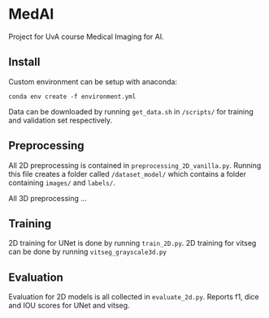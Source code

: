 # MedAI
Project for UvA course Medical Imaging for AI.

## Install
Custom environment can be setup with anaconda:

``` conda env create -f environment.yml ```

Data can be downloaded by running ```get_data.sh``` in ```/scripts/``` for training and validation set respectively. 

## Preprocessing
All 2D preprocessing is contained in ```preprocessing_2D_vanilla.py```. Running this file creates a folder called ```/dataset_model/``` which contains a folder containing ```images/``` and ```labels/```.

All 3D preprocessing ...

## Training
2D training for UNet is done by running ```train_2D.py```. 2D training for vitseg can be done by running ```vitseg_grayscale3d.py```

## Evaluation
Evaluation for 2D models is all collected in ```evaluate_2d.py```. Reports f1, dice and IOU scores for UNet and vitseg.

